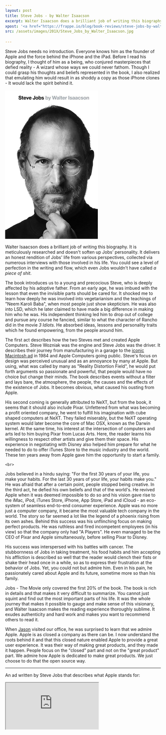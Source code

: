 ```yaml
---
layout: post
title: Steve Jobs - by Walter Isaacson
excerpt: Walter Isaacson does a brilliant job of writing this biography. It is meticulously researched and doesn't soften up Jobs' personality.
xpost: '<a href="https://frappe.io/blog/book-reviews/steve-jobs-by-walter-isaacson" target="_blank">Frappé Blog</a>'
src: /assets/images/201X/Steve_Jobs_by_Walter_Isaacson.jpg

---
```


<p><span>Steve Jobs needs no introduction. Everyone knows him as the founder of Apple and the force behind the iPhone and the iPad. Before I read his biography, I thought of him as a being, who conjured masterpieces that defied reality - A wizard whose ways we could never fathom. Though I could grasp his thoughts and beliefs represented in the book, I also realized that emulating him would result in as shoddy a copy as those iPhone clones - It would lack the spirit behind it.</span>
    <span>&nbsp;</span>
        <br>
</p>
<p>
    <img src="/assets/images/201X/Steve_Jobs_by_Walter_Isaacson.jpg">
    <br>
</p>
<p>Walter Isaacson does a brilliant job of writing this biography. It is meticulously researched and doesn't soften up Jobs' personality. It delivers an honest rendition of Jobs' life from various perspectives, collected via numerous interviews with those
    involved in his life. You could see a level of perfection in the writing and flow, which even Jobs wouldn't have called <i>a piece of shit</i>.</p>
<p><span>The book introduces us to a young and precocious Steve, who is deeply affected by his adoptive father. From an early age, he was imbued with the lesson that even the invisible parts should be cared for. It shocked me to learn how deeply he was involved
    into vegetarianism and the teachings of "Neem Karoli Baba", when most people just show skepticism. He was also into LSD, which he later claimed to have made a big difference in making him who he was. His independent thinking led him to drop out of college
    and pursue any course he fancied, similar to what the character of Rancho did in the movie </span><i>3 Idiots</i><span>. He absorbed ideas, lessons and personality traits which he found empowering, from the people around him.</span>
    <br>
</p>
<p>The first act describes how the two Steves met and created Apple Computers. Steve Wozniak was the engine and Steve Jobs was the driver. It describes their journey from manufacturing in a garage to the <a href="https://www.youtube.com/watch?v=VtvjbmoDx-I">iconic Macintosh ad</a> in
    1984 and Apple Computers going public. Steve's focus on design was perceived unusual and as an annoyance by many at Apple. But using, what was called by many as "Reality Distortion Field", he would put forth arguments so passionate and powerful, that
    people would have no choice but change their minds. The book describes events without a filter and lays bare, the atmosphere, the people, the causes and the effects of the existence of Jobs. It becomes obvious, what caused his ousting from Apple.</p>
<p><span>His second coming is generally attributed to NeXT, but from the book, it seems that it should also include Pixar. Unfettered from what was becoming a profit oriented company, he went to fulfill his imagination with cube shaped computers at NeXT. They failed miserably, but the NeXT operating system would later become the core of Mac OSX, known as the Darwin kernel. At the same time, his interest at the intersection of computers and arts led to him buying Pixar from Lucas Arts. Here, the reader learns his willingness to respect other artists and give them their space. His experience in negotiating with Disney also helped him prepare for what he needed to do to offer iTunes Store to the music industry and the world. These ten years away from Apple gave him the opportunity to start a family.</span>

    <br>
</p>
<p>Jobs believed in a hindu saying: "For the first 30 years of your life, you make your habits. For the last 30 years of your life, your habits make you." He was afraid that after a certain point, people stopped being creative. In the third act, he defied
    his own beliefs and that of the world's. He revived Apple when it was deemed impossible to do so and his vision gave rise to the iMac, iPod, iTunes Store, iPhone, App Store, iPad and iCloud - an eco-system of seamless end-to-end consumer experience. Apple
    was no more just a computer company, it became the most valuable tech company in the world. The story so far seemed a lot like the legend of a phoenix rising from its own ashes. Behind this success was his unflinching focus on making perfect products.
    He was ruthless and fired incompetent employees (in his view) so that the company only had "A Players". He even managed to be the CEO of Pixar and Apple simultaneously, before selling Pixar to Disney.</p>
<p>His success was interspersed with his battles with cancer. The stubbornness of Jobs in taking treatment, his food habits and him accepting his affliction is described so well that the reader would clench their fists or shake their head once in a while,
    so as to express their frustration at the behavior of Jobs. Yet, you could not but admire him. Even in his pain, he passionately cared about Apple and its future, sometime more so than his family.</p>
<p>Jobs - The Movie only covered the first 20% of the book. The book is rich in details and that makes it very difficult to summarize. You cannot just squint and find out the most important parts of his life. It was the whole journey that makes it possible
    to gauge and make sense of this visionary, and Walter Isaacson makes the reading experience thoroughly sublime. It exudes authenticity and hard work and makes you want to recommend others to read it.&nbsp;</p>
<p>When <a href="https://www.linkedin.com/in/jherbst">Jason</a> visited our office, he was surprised to learn that we admire Apple. Apple is as closed a company as there can be. I now understand the roots behind it and that this closed nature enabled Apple
    to provide a great user experience. It was their way of making great products, and they made it happen. People focus on the "closed" part and not on the "great product" part. We admire how Apple is dedicated to make great products. We just choose to do
    that the open source way.</p>
<p>
    <hr>
</p>
<p>An ad written by Steve Jobs that describes what Apple stands for:</p>

<p class="embed-responsive embed-responsive-4by3">
  <iframe class="embed-responsive-item" src="https://www.youtube.com/embed/8rwsuXHA7RA" allowfullscreen=""></iframe>
</p>

